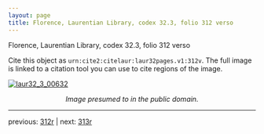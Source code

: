 ```yaml
---
layout: page
title: Florence, Laurentian Library, codex 32.3, folio 312 verso
---
```


Florence, Laurentian Library, codex 32.3, folio 312 verso

Cite this object as `urn:cite2:citelaur:laur32pages.v1:312v`.  The full image is linked to a citation tool you can use to cite regions of the image.

[![laur32_3_00632](http://www.homermultitext.org/iipsrv?IIIF=/project/homer/pyramidal/deepzoom/citelaur/laur32imgs/v1/laur32_3_00632.tif/full/800,/0/default.jpg)](http://www.homermultitext.org/ict2/?urn=urn:cite2:citelaur:laur32imgs.v1:laur32_3_00632) 

<p style="text-align: center; font-style: italic;">Image presumed to in the public domain.</p>

---

previous: [312r](../312r/) | next: [313r](../313r/)